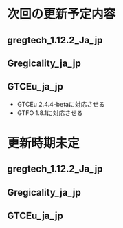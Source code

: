 # 次回の更新予定内容  
## gregtech_1.12.2_Ja_jp 
## Gregicality_ja_jp  
## GTCEu_ja_jp  
- GTCEu 2.4.4-betaに対応させる
- GTFO 1.8.1に対応させる

  
  
# 更新時期未定  
## gregtech_1.12.2_Ja_jp  
## Gregicality_ja_jp  
## GTCEu_ja_jp
